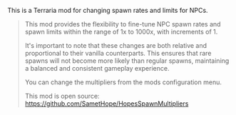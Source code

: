 This is a Terraria mod for changing spawn rates and limits for NPCs. 

> This mod provides the flexibility to fine-tune NPC spawn rates and spawn limits within the range of 1x to 1000x, with increments of 1.
> 
> It's important to note that these changes are both relative and proportional to their vanilla counterparts.
> This ensures that rare spawns will not become more likely than regular spawns, maintaining a balanced and consistent gameplay experience.
> 
> You can change the multipliers from the mods configuration menu.
> 
> This mod is open source: https://github.com/SametHope/HopesSpawnMultipliers
